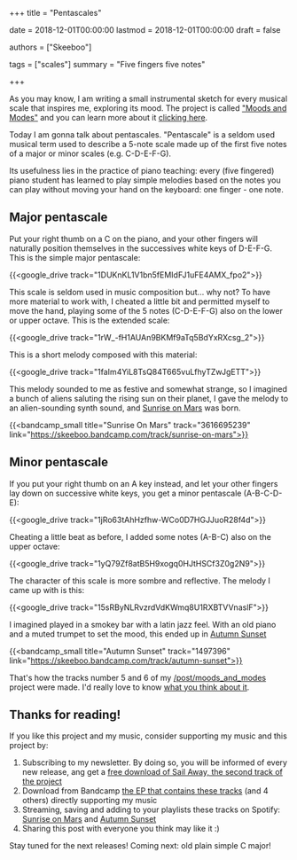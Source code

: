 +++
title = "Pentascales"

date = 2018-12-01T00:00:00
lastmod = 2018-12-01T00:00:00
draft = false

authors = ["Skeeboo"]

tags = ["scales"]
summary = "Five fingers five notes"

+++

As you may know, I am writing a small instrumental sketch for every musical scale that inspires me, exploring its mood. The project is called ["Moods and Modes"](/post/moods_and_modes) and you can learn more about it [clicking here](/post/moods_and_modes).

Today I am gonna talk about pentascales. "Pentascale" is a seldom used musical term used to describe a 5-note scale made up of the first five notes of a major or minor scales (e.g. C-D-E-F-G).

Its usefulness lies in the practice of piano teaching: every (five fingered) piano student has learned to play simple melodies based on the notes you can play without moving your hand on the keyboard: one finger - one note.

## Major pentascale

Put your right thumb on a C on the piano, and your other fingers will naturally position themselves in the successives white keys of D-E-F-G. This is the simple major pentascale:

{{<google_drive track="1DUKnKL1V1bn5fEMIdFJ1uFE4AMX_fpo2">}}

This scale is seldom used in music composition but... why not? To have more material to work with, I cheated a little bit and permitted myself to move the hand, playing some of the 5 notes (C-D-E-F-G) also on the lower or upper octave. This is the extended scale:

{{<google_drive track="1rW_-fH1AUAn9BKMf9aTq5BdYxRXcsg_2">}}

This is a short melody composed with this material:

{{<google_drive track="1faIm4YiL8TsQ84T665vuLfhyTZwJgETT">}}

This melody sounded to me as festive and somewhat strange, so I imagined a bunch of aliens saluting the rising sun on their planet, I gave the melody to an alien-sounding synth sound, and [Sunrise on Mars](/music/sunrise_on_mars) was born.

{{<bandcamp_small title="Sunrise On Mars" track="3616695239" link="https://skeeboo.bandcamp.com/track/sunrise-on-mars">}}

## Minor pentascale

If you put your right thumb on an A key instead, and let your other fingers lay down on successive white keys, you get a minor pentascale (A-B-C-D-E):

{{<google_drive track="1jRo63tAhHzfhw-WCo0D7HGJJuoR28f4d">}}

Cheating a little beat as before, I added some notes (A-B-C) also on the upper octave:

{{<google_drive track="1yQ79Zf8atB5H9xogq0HJtHSCf3Z0g2N9">}}

The character of this scale is more sombre and reflective. The melody I came up with is this:

{{<google_drive track="15sRByNLRvzrdVdKWmq8U1RXBTVVnaslF">}}

I imagined played in a smokey bar with a latin jazz feel. With an old piano and a muted trumpet to set the mood, this ended up in [Autumn Sunset](/music/autumn_sunset)

{{<bandcamp_small title="Autumn Sunset" track="1497396" link="https://skeeboo.bandcamp.com/track/autumn-sunset">}}

That's how the tracks number 5 and 6 of my [/post/moods_and_modes](/#music) project were made. I'd really love to know [what you think about it](/#contact). 

## Thanks for reading!

If you like this project and my music, consider supporting my music and this project by:

1. Subscribing to my newsletter. By doing so, you will be informed of every new release, ang get a [free download of Sail Away, the second track of the project](https://mailchi.mp/f6a12b953721/sailaway)
2. Download from Bandcamp [the EP that contains these tracks](https://skeeboo.bandcamp.com/album/moods-and-modes-vol-1) (and 4 others) directly supporting my music 
3. Streaming, saving and adding to your playlists these tracks on Spotify: [Sunrise on Mars](https://open.spotify.com/track/1vYbVFGjdrMNsbsGXTXoo1) and [Autumn Sunset](https://open.spotify.com/track/5fsTs2Vl7jP1JbFGx14Gg7)
4. Sharing this post with everyone you think may like it :)

Stay tuned for the next releases! Coming next: old plain simple C major!
